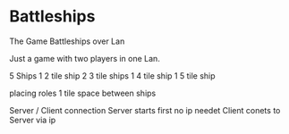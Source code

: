 # Battleships
The Game Battleships over Lan

Just a game with two players in one Lan.


5 Ships
	1 2 tile ship
	2 3 tile ships
	1 4 tile ship
	1 5 tile ship
	
placing roles
	1 tile space between ships
	
Server / Client connection
	Server starts first no ip needet
	Client conets to Server via ip